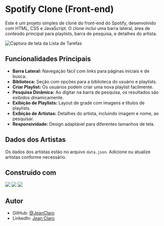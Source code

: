 # Spotify Clone (Front-end)

Este é um projeto simples de clone do front-end do Spotify, desenvolvido com HTML, CSS e JavaScript. O clone inclui uma barra lateral, área de conteúdo principal para playlists, barra de pesquisa, e detalhes do artista.

![Captura de tela da Lista de Tarefas](https://cdn.discordapp.com/attachments/1191939799716732960/1205727728834191411/Screenshot_2024-02-10_010945.png?ex=65d96c73&is=65c6f773&hm=b66a4f9a57a8764f2c95b97111284cab6ff30b1c12fdced22ef3af739e8c947d&)

## Funcionalidades Principais
- **Barra Lateral:** Navegação fácil com links para páginas iniciais e de busca.
- **Biblioteca:** Seção com opções para a biblioteca do usuário e playlists.
- **Criar Playlist:** Os usuários podem criar uma nova playlist facilmente.
- **Pesquisa Dinâmica:** Ao digitar na barra de pesquisa, os resultados são exibidos dinamicamente.
- **Exibição de Playlists:** Layout de grade com imagens e títulos de playlists.
- **Exibição de Artistas:** Detalhes do artista, incluindo imagem e nome, ao pesquisar.
- **Responsividade:** Design adaptável para diferentes tamanhos de tela.

## Dados dos Artistas
Os dados dos artistas estão no arquivo `data.json`. Adicione ou atualize artistas conforme necessário.

## Construido com
<div>
<img src="https://img.shields.io/badge/HTML5-E34F26?style=for-the-badge&logo=html5&logoColor=white">
<img src="https://img.shields.io/badge/CSS3-1572B6?style=for-the-badge&logo=css3&logoColor=white">
<img src="https://img.shields.io/badge/JavaScript-323330?style=for-the-badge&logo=javascript&logoColor=F7DF1E">
</div>

## Autor

- GitHub: [@JeanClaro](https://github.com/JeanClaro)
- LinkedIn: [Jean Claro](https://www.linkedin.com/in/jeanclaro/)
